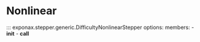 # Nonlinear

::: exponax.stepper.generic.DifficultyNonlinearStepper
    options:
        members:
            - __init__
            - __call__
